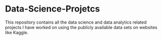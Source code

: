 # Data-Science-Projetcs
This repository contains all the data science and data analytics related projects I have worked on using the publicly available data sets on websites like Kaggle.
